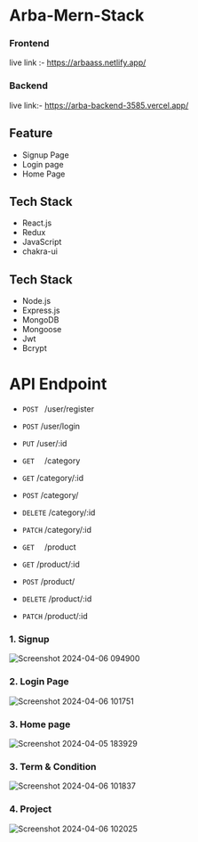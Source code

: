 
# Arba-Mern-Stack

 ### Frontend 
 live link :- https://arbaass.netlify.app/
 ### Backend 
 live link:- https://arba-backend-3585.vercel.app/

## Feature
- Signup Page
- Login page
- Home Page

## Tech Stack
-   React.js
-   Redux
-   JavaScript
-   chakra-ui

## Tech Stack
-   Node.js
-   Express.js
-   MongoDB  
-   Mongoose
-   Jwt
-   Bcrypt

  # API Endpoint
- `POST `    /user/register
- `POST`     /user/login
- `PUT`      /user/:id  

- `GET  `    /category
- `GET`      /category/:id
- `POST`     /category/
- `DELETE`   /category/:id
- `PATCH`    /category/:id

- `GET  `    /product
- `GET`      /product/:id
- `POST`     /product/
- `DELETE`   /product/:id
- `PATCH`    /product/:id

### 1. Signup 
![Screenshot 2024-04-06 094900](https://github.com/Sajid788/Mern-Arba-Assignment/assets/129252454/5040ea65-d27c-4047-94ef-ff9459b29b0c)



### 2. Login Page
![Screenshot 2024-04-06 101751](https://github.com/Sajid788/Mern-Arba-Assignment/assets/129252454/03323b0e-53d5-41fd-96fd-eb3f230698ab)


### 3. Home page
![Screenshot 2024-04-05 183929](https://github.com/Sajid788/Green-mentor-Assignment/assets/129252454/69dfa906-6af6-40f1-8558-03af65e9dd49)

### 3. Term & Condition
![Screenshot 2024-04-06 101837](https://github.com/Sajid788/Mern-Arba-Assignment/assets/129252454/5d0ccfce-01ce-46c5-b69c-ad790dae76a3)


### 4. Project
![Screenshot 2024-04-06 102025](https://github.com/Sajid788/Mern-Arba-Assignment/assets/129252454/ea58cf8f-0705-4d31-8c14-8744a67a1cf7)



